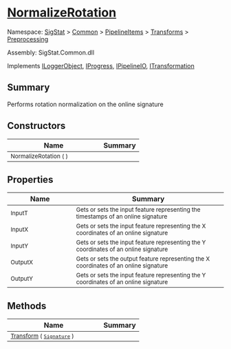 # [NormalizeRotation](./NormalizeRotation.md)

Namespace: [SigStat]() > [Common](./../../../README.md) > [PipelineItems]() > [Transforms]() > [Preprocessing](./README.md)

Assembly: SigStat.Common.dll

Implements [ILoggerObject](./../../../ILoggerObject.md), [IProgress](./../../../Helpers/IProgress.md), [IPipelineIO](./../../../Pipeline/IPipelineIO.md), [ITransformation](./../../../ITransformation.md)

## Summary
Performs rotation normalization on the online signature

## Constructors

| Name | Summary | 
| --- | --- | 
| <sub>NormalizeRotation (  )</sub><div style="pointer-events:none;cursor:default;"><img width=200 style="max-height:100%;max-width:100%;"/></div>| <sub></sub>| <br>


## Properties

| Name | Summary | 
| --- | --- | 
| <sub>InputT</sub><div style="pointer-events:none;cursor:default;"><img width=200 style="max-height:100%;max-width:100%;"/></div>| <sub>Gets or sets the input feature representing the timestamps of an online signature</sub>| <br>
| <sub>InputX</sub><div style="pointer-events:none;cursor:default;"><img width=200 style="max-height:100%;max-width:100%;"/></div>| <sub>Gets or sets the input feature representing the X coordinates of an online signature</sub>| <br>
| <sub>InputY</sub><div style="pointer-events:none;cursor:default;"><img width=200 style="max-height:100%;max-width:100%;"/></div>| <sub>Gets or sets the input feature representing the Y coordinates of an online signature</sub>| <br>
| <sub>OutputX</sub><div style="pointer-events:none;cursor:default;"><img width=200 style="max-height:100%;max-width:100%;"/></div>| <sub>Gets or sets the output feature representing the X coordinates of an online signature</sub>| <br>
| <sub>OutputY</sub><div style="pointer-events:none;cursor:default;"><img width=200 style="max-height:100%;max-width:100%;"/></div>| <sub>Gets or sets the input feature representing the Y coordinates of an online signature</sub>| <br>


## Methods

| Name | Summary | 
| --- | --- | 
| <sub>[Transform](./Methods/NormalizeRotation-100663779.md) ( [`Signature`](./../../../Signature.md) )</sub><div style="pointer-events:none;cursor:default;"><img width=200 style="max-height:100%;max-width:100%;"/></div>| <sub></sub>| <br>



